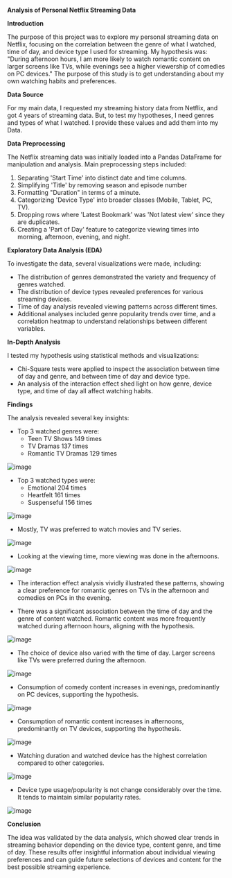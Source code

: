 ﻿**Analysis of Personal Netflix Streaming Data**

**Introduction**

The purpose of this project was to explore my personal streaming data on Netflix, focusing on the correlation between the genre of what I watched, time of day, and device type I used for streaming. My hypothesis was: "During afternoon hours, I am more likely to watch romantic content on larger screens like TVs, while evenings see a higher viewership of comedies on PC devices." The purpose of this study is to get understanding about my own watching habits and preferences.

**Data Source**

For my main data, I requested my streaming history data from Netflix, and got 4 years of streaming data. But, to test my hypotheses, I need genres and types of what I watched. I provide these values and add them into my Data. 

**Data Preprocessing**

The Netflix streaming data was initially loaded into a Pandas DataFrame for manipulation and analysis. Main preprocessing steps included:

1. Separating 'Start Time' into distinct date and time columns.
1. Simplifying 'Title' by removing season and episode number
1. Formatting "Duration" in terms of a minute.
1. Categorizing 'Device Type' into broader classes (Mobile, Tablet, PC, TV).
1. Dropping rows where 'Latest Bookmark' was 'Not latest view' since they are duplicates.
1. Creating a 'Part of Day' feature to categorize viewing times into morning, afternoon, evening, and night.

**Exploratory Data Analysis (EDA)**

To investigate the data, several visualizations were made, including:

- The distribution of genres demonstrated the variety and frequency of genres watched.
- The distribution of device types revealed preferences for various streaming devices.
- Time of day analysis revealed viewing patterns across different times.
- Additional analyses included genre popularity trends over time, and a correlation heatmap to understand relationships between different variables.

**In-Depth Analysis**

I tested my hypothesis using statistical methods and visualizations:

- Chi-Square tests were applied to inspect the association between time of day and genre, and between time of day and device type.
- An analysis of the interaction effect shed light on how genre, device type, and time of day all affect watching habits.

**Findings**

The analysis revealed several key insights:

- Top 3 watched genres were:
  - Teen TV Shows             149 times
  - TV Dramas                 137 times
  - Romantic TV Dramas        129 times
    
![image](/Picture1.png)
- Top 3 watched types were:
  - Emotional      204 times
  - Heartfelt      161 times
  - Suspenseful    156 times
    
![image](/Picture2.png)

- Mostly, TV was preferred to watch movies and TV series.
  
![image](/Picture3.png)
- Looking at the viewing time, more viewing was done in the afternoons.
  
![image](/Picture4.png)
- The interaction effect analysis vividly illustrated these patterns, showing a clear preference for romantic genres on TVs in the afternoon and comedies on PCs in the evening.

- There was a significant association between the time of day and the genre of content watched. Romantic content was more frequently watched during afternoon hours, aligning with the hypothesis.
  
![image](/Picture5.png)

- The choice of device also varied with the time of day. Larger screens like TVs were preferred during the afternoon.
  
![image](/Picture6.png)

- Consumption of comedy content increases in evenings, predominantly on PC devices, supporting the hypothesis.
  
![image](/Picture7.png)

- Consumption of romantic content increases in afternoons, predominantly on TV devices, supporting the hypothesis.
  
![image](/Picture8.png)

- Watching duration and watched device has the highest correlation compared to other categories.
  
![image](/Picture9.png)

- Device type usage/popularity is not change considerably over the time. It tends to maintain similar popularity rates.
  
![image](/Picture10.png)


**Conclusion**

The idea was validated by the data analysis, which showed clear trends in streaming behavior depending on the device type, content genre, and time of day. These results offer insightful information about individual viewing preferences and can guide future selections of devices and content for the best possible streaming experience.
